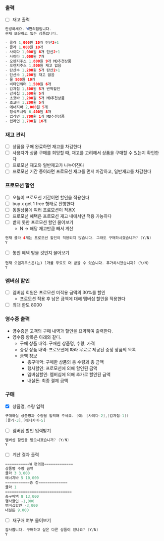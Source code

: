 ### 출력

- [ ]  재고 출력

```java
안녕하세요. W편의점입니다.
현재 보유하고 있는 상품입니다.

- 콜라 1,000원 10개 탄산2+1
- 콜라 1,000원 10개
- 사이다 1,000원 8개 탄산2+1
- 사이다 1,000원 7개
- 오렌지주스 1,800원 9개 MD추천상품
- 오렌지주스 1,800원 재고 없음
- 탄산수 1,200원 5개 탄산2+1
- 탄산수 1,200원 재고 없음
- 물 500원 10개
- 비타민워터 1,500원 6개
- 감자칩 1,500원 5개 반짝할인
- 감자칩 1,500원 5개
- 초코바 1,200원 5개 MD추천상품
- 초코바 1,200원 5개
- 에너지바 2,000원 5개
- 정식도시락 6,400원 8개
- 컵라면 1,700원 1개 MD추천상품
- 컵라면 1,700원 10개
```

### 재고 관리

- [ ]  상품을 구매 완료하면 재고를 차감한다
- [ ]  사용자가 상품 구매를 희망할 때, 재고를 고려해서 상품을 구매할 수 있는지 확인한다
- [ ]  프로모션 재고와 일반재고가 나누어진다
- [ ]  프로모션 기간 중이라면 프로모션 재고를 먼저 차감하고, 일반재고를 차감한다

### 프로모션 할인

- [ ]  오늘이 프로모션 기간이면 할인을 적용한다
- [ ]  buy x get 1 free 형태로 진행한다
- [ ]  동일상품에 여러 프로모션이 적용X
- [ ]  프로모션 혜택은 프로모션 재고 내에서만 적용 가능하다
- [ ]  받지 못한  프로모션 할인 물어보기
	- N → 해당 재고만큼 빼서 계산

```java
현재 콜라 4개는 프로모션 할인이 적용되지 않습니다. 그래도 구매하시겠습니까? (Y/N)
Y
```

- [ ]  놓친 혜택 받을 것인지 물어보기

```
현재 오렌지주스은(는) 1개를 무료로 더 받을 수 있습니다. 추가하시겠습니까? (Y/N)
Y
```

### 멤버십 할인

- [ ]  멤버십 회원은 프로모션 미적용 금액의 30%를 할인
	- 프로모션 적용 후 남은 금액에 대해 멤버십 할인을 적용한다
- [ ]  최대 한도 8000

### **영수증 출력**

- 영수증은 고객의 구매 내역과 할인을 요약하여 출력한다.
- 영수증 항목은 아래와 같다.
	- 구매 상품 내역: 구매한 상품명, 수량, 가격
	- 증정 상품 내역: 프로모션에 따라 무료로 제공된 증정 상품의 목록
	- 금액 정보
		- 총구매액: 구매한 상품의 총 수량과 총 금액
		- 행사할인: 프로모션에 의해 할인된 금액
		- 멤버십할인: 멤버십에 의해 추가로 할인된 금액
		- 내실돈: 최종 결제 금액

### 구매

- [x]  상품명, 수량 입력

```java
구매하실 상품명과 수량을 입력해 주세요. (예: [사이다-2],[감자칩-1])
[콜라-3],[에너지바-5]
```

- [ ]  멤버십 할인 입력받기

```java
멤버십 할인을 받으시겠습니까? (Y/N)
Y
```

- [ ]  계산 결과 출력

```java
===========W 편의점=============
상품명 수량 금액
콜라 3 3,000
에너지바 5 10,000
===========증 정=============
콜라 1
==============================
총구매액 8 13,000
행사할인 -1,000
멤버십할인 -3,000
내실돈 9,000

```

- [ ]  재구매 여부 물어보기

```java
감사합니다. 구매하고 싶은 다른 상품이 있나요? (Y/N)
Y
```